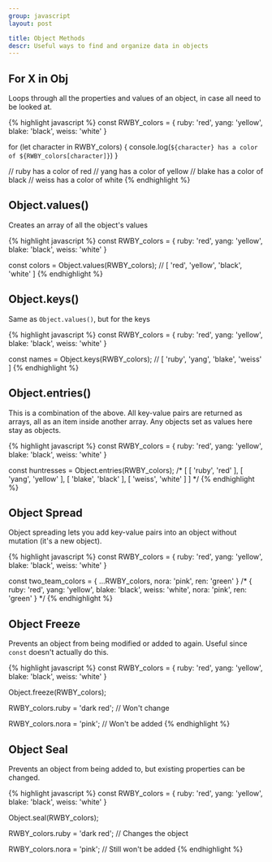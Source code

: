 ```yaml
---
group: javascript
layout: post

title: Object Methods
descr: Useful ways to find and organize data in objects
---
```


## For X in Obj

Loops through all the properties and values of an object, in case all need to be looked at.

{% highlight javascript %}
const RWBY_colors = {
  ruby: 'red',
  yang: 'yellow',
  blake: 'black',
  weiss: 'white'
}

for (let character in RWBY_colors) {
  console.log(`${character} has a color of ${RWBY_colors[character]}`)
}

// ruby has a color of red
// yang has a color of yellow
// blake has a color of black
// weiss has a color of white
{% endhighlight %}

## Object.values()

Creates an array of all the object's values

{% highlight javascript %}
const RWBY_colors = {
  ruby: 'red',
  yang: 'yellow',
  blake: 'black',
  weiss: 'white'
}

const colors = Object.values(RWBY_colors);
// [ 'red', 'yellow', 'black', 'white' ]
{% endhighlight %}

## Object.keys()

Same as `Object.values()`, but for the keys

{% highlight javascript %}
const RWBY_colors = {
  ruby: 'red',
  yang: 'yellow',
  blake: 'black',
  weiss: 'white'
}

const names = Object.keys(RWBY_colors);
// [ 'ruby', 'yang', 'blake', 'weiss' ]
{% endhighlight %}

## Object.entries()

This is a combination of the above. All key-value pairs are returned as arrays, all as an item inside another array. Any objects set as values here stay as objects.

{% highlight javascript %}
const RWBY_colors = {
  ruby: 'red',
  yang: 'yellow',
  blake: 'black',
  weiss: 'white'
}

const huntresses = Object.entries(RWBY_colors);
/*
[ [ 'ruby', 'red' ],
  [ 'yang', 'yellow' ],
  [ 'blake', 'black' ],
  [ 'weiss', 'white' ] ]
*/
{% endhighlight %}

## Object Spread

Object spreading lets you add key-value pairs into an object without mutation (it's a new object).

{% highlight javascript %}
const RWBY_colors = {
  ruby: 'red',
  yang: 'yellow',
  blake: 'black',
  weiss: 'white'
}

const two_team_colors = {
  ...RWBY_colors,
  nora: 'pink',
  ren: 'green'
}
/*
{ ruby: 'red',
  yang: 'yellow',
  blake: 'black',
  weiss: 'white',
  nora: 'pink',
  ren: 'green' }
*/
{% endhighlight %}

## Object Freeze

Prevents an object from being modified or added to again. Useful since `const` doesn't actually do this.

{% highlight javascript %}
const RWBY_colors = {
  ruby: 'red',
  yang: 'yellow',
  blake: 'black',
  weiss: 'white'
}

Object.freeze(RWBY_colors);

RWBY_colors.ruby = 'dark red';
// Won't change

RWBY_colors.nora = 'pink';
// Won't be added
{% endhighlight %}

## Object Seal

Prevents an object from being added to, but existing properties can be changed.

{% highlight javascript %}
const RWBY_colors = {
  ruby: 'red',
  yang: 'yellow',
  blake: 'black',
  weiss: 'white'
}

Object.seal(RWBY_colors);

RWBY_colors.ruby = 'dark red';
// Changes the object

RWBY_colors.nora = 'pink';
// Still won't be added
{% endhighlight %}
